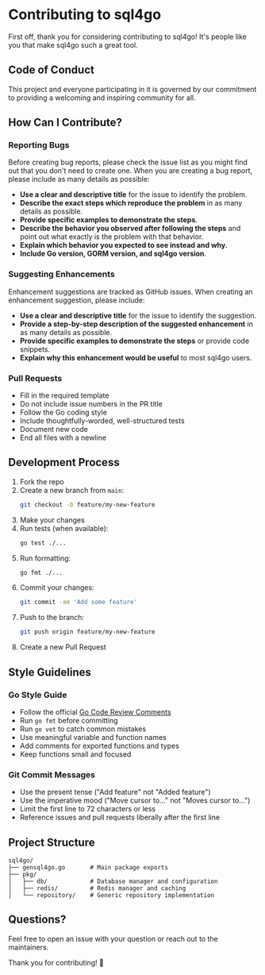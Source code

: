 # Contributing to sql4go

First off, thank you for considering contributing to sql4go! It's people like you that make sql4go such a great tool.

## Code of Conduct

This project and everyone participating in it is governed by our commitment to providing a welcoming and inspiring community for all.

## How Can I Contribute?

### Reporting Bugs

Before creating bug reports, please check the issue list as you might find out that you don't need to create one. When you are creating a bug report, please include as many details as possible:

* **Use a clear and descriptive title** for the issue to identify the problem.
* **Describe the exact steps which reproduce the problem** in as many details as possible.
* **Provide specific examples to demonstrate the steps**.
* **Describe the behavior you observed after following the steps** and point out what exactly is the problem with that behavior.
* **Explain which behavior you expected to see instead and why.**
* **Include Go version, GORM version, and sql4go version**.

### Suggesting Enhancements

Enhancement suggestions are tracked as GitHub issues. When creating an enhancement suggestion, please include:

* **Use a clear and descriptive title** for the issue to identify the suggestion.
* **Provide a step-by-step description of the suggested enhancement** in as many details as possible.
* **Provide specific examples to demonstrate the steps** or provide code snippets.
* **Explain why this enhancement would be useful** to most sql4go users.

### Pull Requests

* Fill in the required template
* Do not include issue numbers in the PR title
* Follow the Go coding style
* Include thoughtfully-worded, well-structured tests
* Document new code
* End all files with a newline

## Development Process

1. Fork the repo
2. Create a new branch from `main`:
   ```bash
   git checkout -b feature/my-new-feature
   ```
3. Make your changes
4. Run tests (when available):
   ```bash
   go test ./...
   ```
5. Run formatting:
   ```bash
   go fmt ./...
   ```
6. Commit your changes:
   ```bash
   git commit -am 'Add some feature'
   ```
7. Push to the branch:
   ```bash
   git push origin feature/my-new-feature
   ```
8. Create a new Pull Request

## Style Guidelines

### Go Style Guide

* Follow the official [Go Code Review Comments](https://github.com/golang/go/wiki/CodeReviewComments)
* Run `go fmt` before committing
* Run `go vet` to catch common mistakes
* Use meaningful variable and function names
* Add comments for exported functions and types
* Keep functions small and focused

### Git Commit Messages

* Use the present tense ("Add feature" not "Added feature")
* Use the imperative mood ("Move cursor to..." not "Moves cursor to...")
* Limit the first line to 72 characters or less
* Reference issues and pull requests liberally after the first line

## Project Structure

```
sql4go/
├── gensql4go.go       # Main package exports
├── pkg/
│   ├── db/            # Database manager and configuration
│   ├── redis/         # Redis manager and caching
│   └── repository/    # Generic repository implementation
```

## Questions?

Feel free to open an issue with your question or reach out to the maintainers.

Thank you for contributing! 🎉
